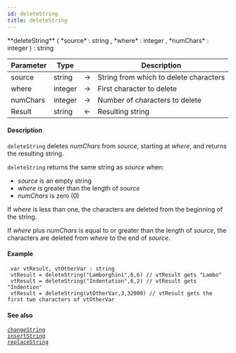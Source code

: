 ```yaml
---
id: deleteString
title: deleteString
---
```



<!-- REF #_command_.deleteString.Syntax -->**deleteString** ( *source* : string , *where* : integer , *numChars* : integer ) : string<!-- END REF -->


<!-- REF #_command_.deleteString.Params -->
|Parameter|Type||Description|
|---------|--- |:---:|------|
|source|string|&#8594;|String from which to delete characters|
|where |integer|&#8594;|First character to delete|
|numChars|integer|&#8594;|Number of characters to delete|
|Result|string|&#8592;|Resulting string|<!-- END REF -->

#### Description

`deleteString` <!-- REF #_command_.deleteString.Summary -->deletes *numChars* from *source*, starting at *where*, and returns the resulting string<!-- END REF -->.

`deleteString` returns the same string as *source* when:

* *source* is an empty string
* *where* is greater than the length of *source*
* *numChars* is zero (0)

If *where* is less than one, the characters are deleted from the beginning of the string.

If *where* plus *numChars* is equal to or greater than the length of *source*, the characters are deleted from *where* to the end of *source*.

#### Example

```qs
 var vtResult, vtOtherVar : string
 vtResult = deleteString("Lamborghini",6,6) // vtResult gets "Lambo"
 vtResult = deleteString("Indentation",6,2) // vtResult gets "Indention"
 vtResult = deleteString(vtOtherVar,3,32000) // vtResult gets the first two characters of vtOtherVar

```

#### See also

[`changeString`](changeString.md)<br/>
[`insertString`](insertString.md)<br/>
[`replaceString`](replaceString.md)
